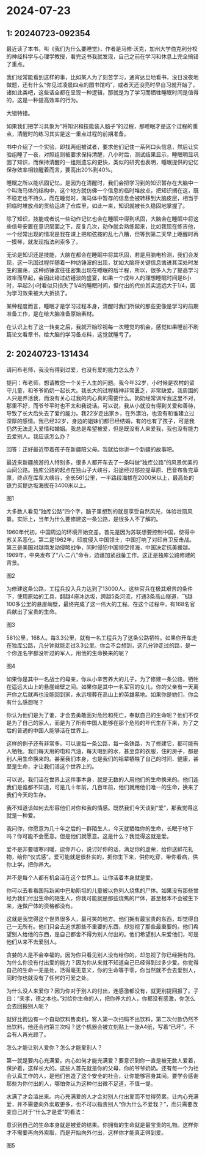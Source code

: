 # 2024-07-23

## 1: 20240723-092354

最近读了本书，叫《我们为什么要睡觉》，作者是马修·沃克，加州大学伯克利分校的神经科学与心理学教授，看完这书我就发现，自己之前在学习和休息上完全搞错了重点。

我们经常能看到这样的事，比如某人为了刻苦学习，通宵达旦地看书，没日没夜地做题，还有什么“你见过凌晨四点的图书馆吗”，或者天还没亮时早自习就开始了，诸如此类吧，这些话全都在呈现一种逻辑，那就是为了学习而牺牲睡眠时间是值得的，这是一种提高效率的行为。

大错特错。

如果我们把学习具象为“将知识和技能装入脑子”的过程，那睡眠才是这个过程的重点，清醒时的练习其实是这一重点过程的前期准备。

书中介绍了一个实验，即找两组被试者，要求他们记住一系列口头信息，然后让实验组睡了一夜，对照组则被要求保持清醒，八小时后，测试结果显示，睡眠明显巩固了知识，而保持清醒的一组则遗忘的更快，类似的研究也表明，睡眠提供的记忆保存效率相较醒着而言，要高出20%到40%。

睡眠之所以能巩固记忆，是因为在清醒时，我们会把学习到的知识暂存在大脑中一个叫海马体的结构中，这个地方就仿佛一个信息的临时堆放点，把知识搁在这，既不稳定也不持久，而在睡觉时，海马体中暂存的信息会被转移到大脑皮层，相当于把临时堆放点的货给运进了仓库里，如此一来，知识就被长久稳固地掌握了。

除了知识，技能或者说一些动作记忆也会在睡眠中得到巩固，大脑会在睡眠中将这些信号安置在意识层面之下，反复几次，动作就会熟练起来，比如我现在练吉他，一个经常出现的情况是我在课上把和弦按的乱七八糟，但等到第二天早上睡醒时再一摸琴，就发现指法利索多了。

无论是知识还是技能，大脑在都会在睡眠中将其巩固，若是用脑电检测，我们会发现，这一巩固过程伴随着一种纺锤波的出现，犹如大脑将关键信息凿进其深处时发生的震荡，这种纺锤波往往密集出现在睡眠的后半程，所以，很多人为了提高学习效率而早起，会因此错过纺锤波的盛宴，如果一个成年人的理想睡眠时间是8小时，早起2小时看似只损失了1/4的睡眠时间，但付出的代价其实远远大于1/4，因为学习效果被大大折损了。

某种程度而言，睡眠才是学习过程本身，清醒时我们所做的那些更像是学习的前期准备工作，是在给大脑准备原始素材。

在认识上有了这一转变之后，我就开始珍视每一次睡觉的机会，感觉如果睡前不刷篇论文看章书，给大脑的学习备点料，这觉就睡亏了。

## 2: 20240723-131434

请问布老师，我没有得到过爱，也没有爱的能力怎么办？

提问：布老师，想请教您一个关于人生的问题。我今年32岁，小时候是农村的留守儿童，和爷爷奶奶一起长大。我长大的过程精神非常匮乏，非常缺爱。我周围的人只是养活我，而没有关心过我的内心真的需要什么。奶奶经常训斥我这里不对，那里不好，而爷爷平时也不太和我说话。可以说，我从小就没有得到关爱和善待，导致了长大后失去了爱的能力。我22岁走出家乡，在外漂泊，也没有和谁建立过深厚的感情。我已经32岁，身边的姐妹们都已经结婚，有的也有了孩子，可是我仍然无法走入爱情和婚姻。我总是希望被爱，但是既没有人来爱我，我也没有能力去爱别人。我应该怎么办？

回答：正好最近带着孩子在新疆陪父母。我就给你讲一个新疆的故事吧。

最近来新疆旅游的人特别多。很多人都开车去了一条叫做“独库公路”的风景优美的山间公路。独库公路的起点在独山子大峡谷，沿途经过那拉提草原、巴音布鲁克草原，终点在库车大峡谷，全长561公里，一半路段海拔在2000米以上，最高处的铁力买提达坂海拔在3400米以上。

图1

大多数人看见“独库公路”四个字，脑子里想到的就是享受自然风光，体验壮丽风景。实际上，当年为什么要修建这一条公路，是很多人不了解的。

1960年代初，中国周边的环境开始变差。首先是因为苏联想要控制中国，使得中苏关系恶化。第二是1962年，印度侵入中国领土，中国打响了对印自卫反击战。第三是美国对越南发动侵略战争，同时侵犯中国领空领海，中国决定抗美援越。1969年，中央发布了“八·二八”命令，边疆加紧战备工作。这正是独库公路修建的背景。

图2

为修建这条公路，工程兵投入兵力达到了13000人。‌这些官兵在极其艰苦的条件下，‌使用原始的工具，翻越4座冰达坂，跨越5条河流，打通3条高山隧道，飞越100多公里的悬崖峭壁，最终完成了这一伟大的工程。‌在这个过程中，‌有168名官兵献出了宝贵的生命。

图3

561公里，168人。每3.3公里，就有一名工程兵为了这条公路牺牲。如果你开车走在独库公路，几分钟就能走过3.3公里。你会不会想到，这几分钟走过的路，是一个你连名字都没听过的军人，用他的生命换来的呢？

图4

如果你是其中一名战士的母亲，你从小辛苦养大的儿子，为了修建一条公路，牺牲在遥远大山上的悬崖峭壁之间。如果你是其中一名军官的女儿，你的父亲有一天离开你之后就再也没能回到家，永远埋葬在高山上的英雄墓地。如果你是她们，你会有什么感想呢？

你认为他们是为了谁，才会去勇敢面对危险和死亡，奉献自己的生命呢？他们不仅是为了自己的家人，而是为了所有中国人能够在那个危险的年代生存下来，为了之后的普通的中国人能够活在世界上。

这样的例子还有非常多。可以说每一条公路，每一条铁路，为了修建它，都可能有人牺牲。我们每天用的电和汽油，每天喝到的水，甚至穿的衣服，住的房子，都是别人用生命换来的。甚至我们本身，也是我们的祖辈牺牲了自己的时间、健康，甚至是生命，才让我们活这个世界上的。

可以说，我们活在世界上这件事本身，就是无数的人用他们的生命换来的。他们连我们是谁都不知道，可是几十年前，几百年前，他们就用他们唯一的生命，换来了我们今天的生存。

我不知道该如何去形容他们对你和我的情感。既然我们今天谈到“爱”，那我觉得这就是一种爱。

我问你，你愿意为几十年之后的一群陌生人，今天就牺牲你的生命，长眠于地下吗？你可能不会愿意。但是他们就愿意。这是什么？我觉得这就是爱。

爱不是非要嘘寒问暖，逗你开心，说讨好你的话，满足你的虚荣，给你送鲜花礼物，给你“仪式感”。爱可能就是很朴实的，把你生下来，供你吃穿，带你看病，供你上学，把你养大。

并不是每个人都有机会活在这个世界上。让你活着本身就是爱。

你可以去看看国际新闻中巴勒斯坦的儿童被以色列人烧焦的尸体。如果没有那些曾经为我们付出生命的陌生人，你我可能就是那些烧焦的尸体，甚至根本不会被生下来，连做尸体的资格都没有。

这就是我觉得这个世界很多人，最可笑的地方。他们拥有最宝贵的东西，却觉得自己一无所有。他们只会去追求那些不重要的东西，却忽视了那些最重要的。他们希望别人给他的东西，是自己都舍不得为别人付出的。他们希望别人来爱他们，可是他们从来不去爱别人。

贪婪的人是不会幸福的。因为你只看见别人没有给你的，却忽视了你已经拥有的。为什么你没有付出爱的能力？因为你从来就不知道自己已经得到过多少爱。你觉得自己的生命一无是处，活得毫无意义，你的生命等于零，你当然就不会去爱别人，同时你也就没有了任何的可爱之处。

为什么没人来爱你？因为你对于别人的付出，连感激都没有，就更别提回报了。子曰：“夫孝，德之本也。”对给你生命的人，把你养大的人，你都没有感激，你怎么会去回报别人呢？

就好比街边有一个自动饮料售卖机，客人第一次扫码不出饮料，第二次付款仍然不出饮料，他还会扫第三次吗？这个机器会被立刻贴上一张A4纸，写着“已坏”，不会有人再光顾了。

怎么才能让别人爱你？怎么才能爱别人？

第一就是要内心充满爱。内心如何才能充满爱？要意识到你一直是被无数人爱着，保护着，这样长大的。这些人首先就是你的父母，你的爷爷奶奶。还有每一个为社会认真工作的人，是他们创造了这个安全的社会，让你能够容身其间。要学会感谢那些为你付出的人，哪怕你认为这种付出微不足道，不值一提。

水满了才会溢出来。内心充满爱的人才会对别人付出爱而不觉得劳累。让内心充满爱，并不需要向外索取更多，也不可以指责别人“你为什么不爱我？”，而只需要改变自己对于“什么才是爱”的看法：

意识到自己的生命本身就是被爱的结果。你拥有的生命就是最宝贵的礼物。这样你才不需要再向外索取，而是开始向外付出，这样你才能真正得到爱。

图5

